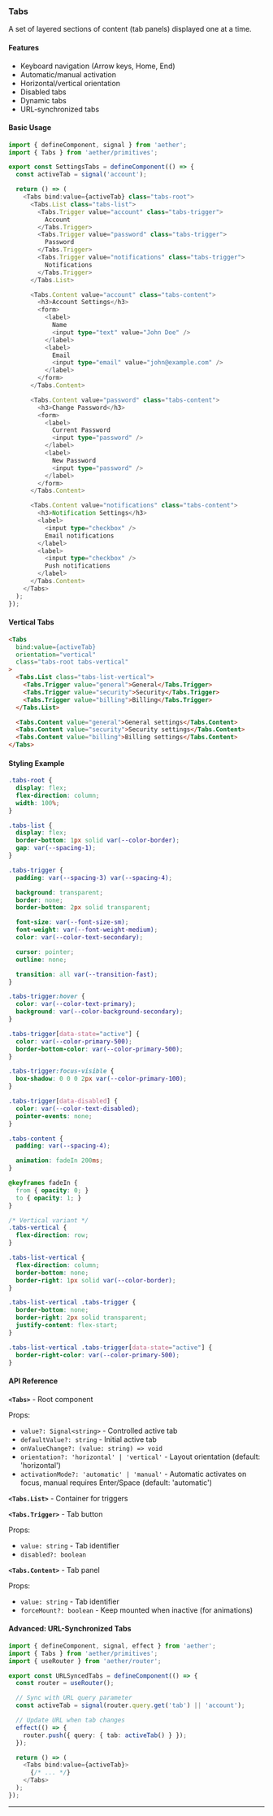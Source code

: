 ### Tabs

A set of layered sections of content (tab panels) displayed one at a time.

#### Features

- Keyboard navigation (Arrow keys, Home, End)
- Automatic/manual activation
- Horizontal/vertical orientation
- Disabled tabs
- Dynamic tabs
- URL-synchronized tabs

#### Basic Usage

```typescript
import { defineComponent, signal } from 'aether';
import { Tabs } from 'aether/primitives';

export const SettingsTabs = defineComponent(() => {
  const activeTab = signal('account');

  return () => (
    <Tabs bind:value={activeTab} class="tabs-root">
      <Tabs.List class="tabs-list">
        <Tabs.Trigger value="account" class="tabs-trigger">
          Account
        </Tabs.Trigger>
        <Tabs.Trigger value="password" class="tabs-trigger">
          Password
        </Tabs.Trigger>
        <Tabs.Trigger value="notifications" class="tabs-trigger">
          Notifications
        </Tabs.Trigger>
      </Tabs.List>

      <Tabs.Content value="account" class="tabs-content">
        <h3>Account Settings</h3>
        <form>
          <label>
            Name
            <input type="text" value="John Doe" />
          </label>
          <label>
            Email
            <input type="email" value="john@example.com" />
          </label>
        </form>
      </Tabs.Content>

      <Tabs.Content value="password" class="tabs-content">
        <h3>Change Password</h3>
        <form>
          <label>
            Current Password
            <input type="password" />
          </label>
          <label>
            New Password
            <input type="password" />
          </label>
        </form>
      </Tabs.Content>

      <Tabs.Content value="notifications" class="tabs-content">
        <h3>Notification Settings</h3>
        <label>
          <input type="checkbox" />
          Email notifications
        </label>
        <label>
          <input type="checkbox" />
          Push notifications
        </label>
      </Tabs.Content>
    </Tabs>
  );
});
```

#### Vertical Tabs

```html
<Tabs
  bind:value={activeTab}
  orientation="vertical"
  class="tabs-root tabs-vertical"
>
  <Tabs.List class="tabs-list-vertical">
    <Tabs.Trigger value="general">General</Tabs.Trigger>
    <Tabs.Trigger value="security">Security</Tabs.Trigger>
    <Tabs.Trigger value="billing">Billing</Tabs.Trigger>
  </Tabs.List>

  <Tabs.Content value="general">General settings</Tabs.Content>
  <Tabs.Content value="security">Security settings</Tabs.Content>
  <Tabs.Content value="billing">Billing settings</Tabs.Content>
</Tabs>
```

#### Styling Example

```css
.tabs-root {
  display: flex;
  flex-direction: column;
  width: 100%;
}

.tabs-list {
  display: flex;
  border-bottom: 1px solid var(--color-border);
  gap: var(--spacing-1);
}

.tabs-trigger {
  padding: var(--spacing-3) var(--spacing-4);

  background: transparent;
  border: none;
  border-bottom: 2px solid transparent;

  font-size: var(--font-size-sm);
  font-weight: var(--font-weight-medium);
  color: var(--color-text-secondary);

  cursor: pointer;
  outline: none;

  transition: all var(--transition-fast);
}

.tabs-trigger:hover {
  color: var(--color-text-primary);
  background: var(--color-background-secondary);
}

.tabs-trigger[data-state="active"] {
  color: var(--color-primary-500);
  border-bottom-color: var(--color-primary-500);
}

.tabs-trigger:focus-visible {
  box-shadow: 0 0 0 2px var(--color-primary-100);
}

.tabs-trigger[data-disabled] {
  color: var(--color-text-disabled);
  pointer-events: none;
}

.tabs-content {
  padding: var(--spacing-4);

  animation: fadeIn 200ms;
}

@keyframes fadeIn {
  from { opacity: 0; }
  to { opacity: 1; }
}

/* Vertical variant */
.tabs-vertical {
  flex-direction: row;
}

.tabs-list-vertical {
  flex-direction: column;
  border-bottom: none;
  border-right: 1px solid var(--color-border);
}

.tabs-list-vertical .tabs-trigger {
  border-bottom: none;
  border-right: 2px solid transparent;
  justify-content: flex-start;
}

.tabs-list-vertical .tabs-trigger[data-state="active"] {
  border-right-color: var(--color-primary-500);
}
```

#### API Reference

**`<Tabs>`** - Root component

Props:
- `value?: Signal<string>` - Controlled active tab
- `defaultValue?: string` - Initial active tab
- `onValueChange?: (value: string) => void`
- `orientation?: 'horizontal' | 'vertical'` - Layout orientation (default: 'horizontal')
- `activationMode?: 'automatic' | 'manual'` - Automatic activates on focus, manual requires Enter/Space (default: 'automatic')

**`<Tabs.List>`** - Container for triggers

**`<Tabs.Trigger>`** - Tab button

Props:
- `value: string` - Tab identifier
- `disabled?: boolean`

**`<Tabs.Content>`** - Tab panel

Props:
- `value: string` - Tab identifier
- `forceMount?: boolean` - Keep mounted when inactive (for animations)

#### Advanced: URL-Synchronized Tabs

```typescript
import { defineComponent, signal, effect } from 'aether';
import { Tabs } from 'aether/primitives';
import { useRouter } from 'aether/router';

export const URLSyncedTabs = defineComponent(() => {
  const router = useRouter();

  // Sync with URL query parameter
  const activeTab = signal(router.query.get('tab') || 'account');

  // Update URL when tab changes
  effect(() => {
    router.push({ query: { tab: activeTab() } });
  });

  return () => (
    <Tabs bind:value={activeTab}>
      {/* ... */}
    </Tabs>
  );
});
```

---

